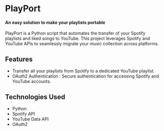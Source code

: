 # PlayPort
#### An easy solution to make your playlists portable 

PlayPort is a Python script that automates the transfer of your Spotify playlists and liked songs to YouTube. This project leverages Spotify and YouTube APIs to seamlessly migrate your music collection across platforms.

## Features
* Transfer all your playlists from Spotify to a dedicated YouTube playlist.
* OAuth2 Authentication : Secure authentication for accessing Spotify and YouTube accounts.

## Technologies Used
* Python
* Spotify API
* YouTube Data API
* OAuth2



